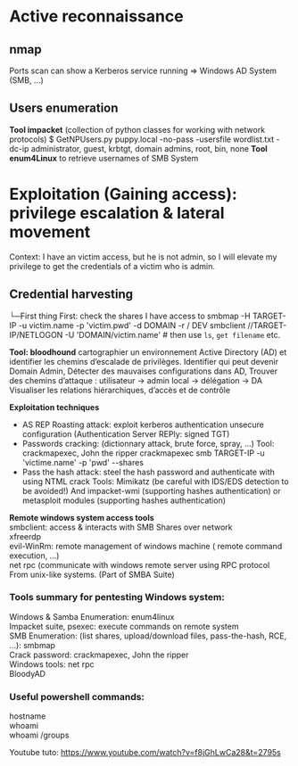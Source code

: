 # Active reconnaissance 
## nmap
Ports scan can show a Kerberos service running => Windows AD System (SMB, ...)

## Users enumeration
**Tool impacket** (collection of python classes for working with network protocols)
$ GetNPUsers.py puppy.local -no-pass -usersfile wordlist.txt -dc-ip administrator, guest, krbtgt, domain admins, root, bin, none
**Tool enum4Linux** to retrieve usernames of SMB System  
  
# Exploitation (Gaining access): privilege escalation & lateral movement
Context: I have an victim access, but he is not admin, so I will elevate my privilege to get the credentials of a victim who is admin.

## Credential harvesting
└─First thing First: check the shares I have access to
    smbmap -H TARGET-IP -u victim.name -p 'victim.pwd' -d DOMAIN -r / DEV
    smbclient //TARGET-IP/NETLOGON -U 'DOMAIN/victim.name'
    # then use `ls`, `get filename` etc.

**Tool: bloodhound**
cartographier un environnement Active Directory (AD) et identifier les chemins d’escalade de privilèges.
Identifier qui peut devenir Domain Admin, Détecter des mauvaises configurations dans AD,  Trouver des chemins d’attaque : utilisateur → admin local → délégation → DA
Visualiser les relations hiérarchiques, d’accès et de contrôle

**Exploitation techniques**
- AS REP Roasting attack: exploit kerberos authentication unsecure configuration (Authentication Server REPly: signed TGT)
- Passwords cracking: (dictionnary attack, brute force, spray, ...)
 Tool: crackmapexec, John the ripper
 crackmapexec smb TARGET-IP -u 'victime.name' -p 'pwd' --shares
- Pass the hash attack: steel the hash password and authenticate with using NTML crack
Tools: Mimikatz (be careful with IDS/EDS detection to be avoided!)
And impacket-wmi (supporting hashes authentication) or
metasploit modules (supporting hashes authentication)

**Remote windows system access tools**  
smbclient: access & interacts with SMB Shares over network  
xfreerdp  
evil-WinRm: remote management of windows machine ( remote command execution, ...)  
net rpc (communicate with windows remote server using RPC protocol From unix-like systems. (Part of SMBA Suite)  

### Tools summary for pentesting Windows system:
Windows & Samba Enumeration: enum4linux  
Impacket suite, psexec: execute commands on remote system  
SMB Enumeration: (list shares, upload/download files, pass-the-hash, RCE, ...): smbmap  
Crack password: crackmapexec, John the ripper  
Windows tools: net rpc  
BloodyAD  

### Useful powershell commands:
hostname  
whoami  
whoami /groups  

Youtube tuto: https://www.youtube.com/watch?v=f8jGhLwCa28&t=2795s
